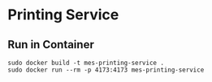 # Printing Service

## Run in Container

```shell
sudo docker build -t mes-printing-service .
sudo docker run --rm -p 4173:4173 mes-printing-service
```